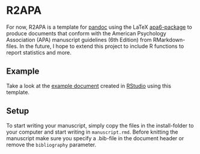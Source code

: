 # R2APA
For now, R2APA is a template for [pandoc](http://johnmacfarlane.net/pandoc/) using the LaTeX [apa6-package](http://www.ctan.org/pkg/apa6) to produce documents that conform with the American Psychology Association (APA) manuscript guidelines (6th Edition) from RMarkdown-files. In the future, I hope to extend this project to include R functions to report statistics and more.

## Example
Take a look at the [example document](https://github.com/crsh/R2APA/blob/master/example/example.pdf) created in [RStudio](http://www.rstudio.com/) using this template.

## Setup
To start writing your manuscript, simply copy the files in the install-folder to your computer and start writing in `manuscript.rmd`. Before knitting the manuscript make sure you specify a .bib-file in the document header or remove the `bibliography` parameter.